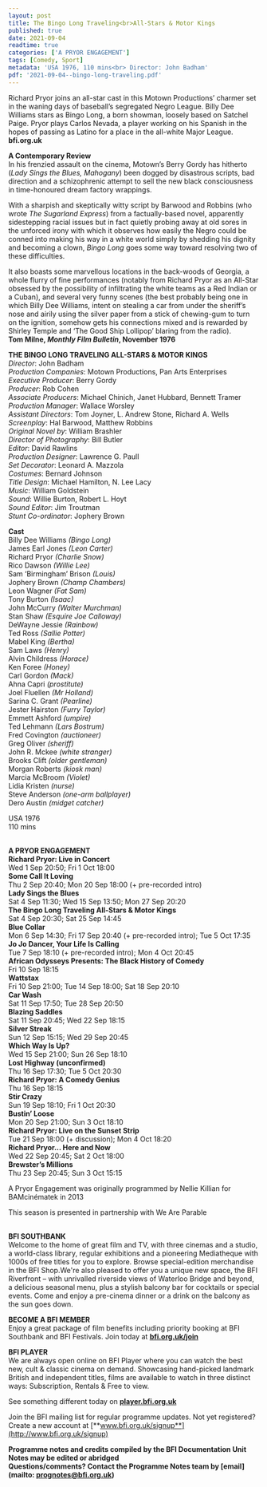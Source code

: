 ```yaml
---
layout: post
title: The Bingo Long Traveling<br>All-Stars & Motor Kings
published: true
date: 2021-09-04
readtime: true
categories: ['A PRYOR ENGAGEMENT']
tags: [Comedy, Sport]
metadata: 'USA 1976, 110 mins<br> Director: John Badham'
pdf: '2021-09-04--bingo-long-traveling.pdf'
---
```


Richard Pryor joins an all-star cast in this Motown Productions’ charmer set in the waning days of baseball’s segregated Negro League. Billy Dee Williams stars as Bingo Long, a born showman, loosely based on Satchel Paige. Pryor plays Carlos Nevada, a player working on his Spanish in the hopes of passing as Latino for a place in the all-white Major League.<br>
**bfi.org.uk**<br>

**A Contemporary Review**<br>
In his frenzied assault on the cinema, Motown’s Berry Gordy has hitherto (_Lady Sings the Blues, Mahogany_) been dogged by disastrous scripts, bad direction and a schizophrenic attempt to sell the new black consciousness in time-honoured dream factory wrappings.

With a sharpish and skeptically witty script by Barwood and Robbins (who wrote _The Sugarland Express_) from a factually-based novel, apparently sidestepping racial issues but in fact quietly probing away at old sores in the unforced irony with which it observes how easily the Negro could be conned into making his way in a white world simply by shedding his dignity and becoming a clown, _Bingo Long_ goes some way toward resolving two of these difficulties.

It also boasts some marvellous locations in the back-woods of Georgia, a whole flurry of fine performances (notably from Richard Pryor as an All-Star obsessed by the possibility of infiltrating the white teams as a Red Indian or a Cuban), and several very funny scenes (the best probably being one in which Billy Dee Williams, intent on stealing a car from under the sheriff’s nose and airily using the silver paper from a stick of chewing-gum to turn on the ignition, somehow gets his connections mixed and is rewarded by Shirley Temple and ‘The Good Ship Lollipop’ blaring from the radio).<br>
**Tom Milne, _Monthly Film Bulletin_, November 1976**<br>

**THE BINGO LONG TRAVELING ALL-STARS & MOTOR KINGS**<br>
_Director_: John Badham  
_Production Companies_: Motown Productions, Pan Arts Enterprises  
_Executive Producer_: Berry Gordy  
_Producer_: Rob Cohen  
_Associate Producers_: Michael Chinich, Janet Hubbard, Bennett Tramer  
_Production Manager_: Wallace Worsley  
_Assistant Directors_: Tom Joyner, L. Andrew Stone, Richard A. Wells  
_Screenplay_: Hal Barwood, Matthew Robbins  
_Original Novel by_: William Brashler  
_Director of Photography_: Bill Butler  
_Editor_: David Rawlins  
_Production Designer_: Lawrence G. Paull  
_Set Decorator_: Leonard A. Mazzola  
_Costumes_: Bernard Johnson  
_Title Design_: Michael Hamilton, N. Lee Lacy  
_Music_: William Goldstein  
_Sound_: Willie Burton, Robert L. Hoyt  
_Sound Editor_: Jim Troutman  
_Stunt Co-ordinator_: Jophery Brown<br>

**Cast**<br>
Billy Dee Williams _(Bingo Long)_  
James Earl Jones _(Leon Carter)_  
Richard Pryor _(Charlie Snow)_  
Rico Dawson _(Willie Lee)_  
Sam ‘Birmingham’ Brison _(Louis)_  
Jophery Brown _(Champ Chambers)_  
Leon Wagner _(Fat Sam)_  
Tony Burton _(Isaac)_  
John McCurry _(Walter Murchman)_  
Stan Shaw _(Esquire Joe Calloway)_  
DeWayne Jessie _(Rainbow)_  
Ted Ross _(Sallie Potter)_  
Mabel King _(Bertha)_  
Sam Laws _(Henry)_  
Alvin Childress _(Horace)_  
Ken Foree _(Honey)_  
Carl Gordon _(Mack)_  
Ahna Capri _(prostitute)_  
Joel Fluellen _(Mr Holland)_  
Sarina C. Grant _(Pearline)_  
Jester Hairston _(Furry Taylor)_  
Emmett Ashford _(umpire)_  
Ted Lehmann _(Lars Bostrum)_  
Fred Covington _(auctioneer)_  
Greg Oliver _(sheriff)_  
John R. Mckee _(white stranger)_  
Brooks Clift _(older gentleman)_  
Morgan Roberts _(kiosk man)_  
Marcia McBroom _(Violet)_  
Lidia Kristen _(nurse)_  
Steve Anderson _(one-arm ballplayer)_  
Dero Austin _(midget catcher)_<br>

USA 1976<br>
110 mins<br>
<br>

**A PRYOR ENGAGEMENT**<br>
**Richard Pryor: Live in Concert**<br>
Wed 1 Sep 20:50; Fri 1 Oct 18:00<br>
**Some Call It Loving**<br>
Thu 2 Sep 20:40; Mon 20 Sep 18:00 (+ pre-recorded intro)<br>
**Lady Sings the Blues**<br>
Sat 4 Sep 11:30; Wed 15 Sep 13:50; Mon 27 Sep 20:20<br>
**The Bingo Long Traveling All-Stars & Motor Kings**<br>
Sat 4 Sep 20:30; Sat 25 Sep 14:45<br>
**Blue Collar**<br>
Mon 6 Sep 14:30; Fri 17 Sep 20:40 (+ pre-recorded intro); Tue 5 Oct 17:35<br>
**Jo Jo Dancer, Your Life Is Calling**<br>
Tue 7 Sep 18:10 (+ pre-recorded intro); Mon 4 Oct 20:45<br>
**African Odysseys Presents: The Black History of Comedy**<br>
Fri 10 Sep 18:15<br>
**Wattstax**<br>
Fri 10 Sep 21:00; Tue 14 Sep 18:00; Sat 18 Sep 20:10<br>
**Car Wash**<br>
Sat 11 Sep 17:50; Tue 28 Sep 20:50<br>
**Blazing Saddles**<br>
Sat 11 Sep 20:45; Wed 22 Sep 18:15<br>
**Silver Streak**<br>
Sun 12 Sep 15:15; Wed 29 Sep 20:45<br>
**Which Way Is Up?**<br>
Wed 15 Sep 21:00; Sun 26 Sep 18:10<br>
**Lost Highway (unconfirmed)**<br>
Thu 16 Sep 17:30; Tue 5 Oct 20:30<br>
**Richard Pryor: A Comedy Genius**<br>
Thu 16 Sep 18:15<br>
**Stir Crazy**<br>
Sun 19 Sep 18:10; Fri 1 Oct 20:30<br>
**Bustin’ Loose**<br>
Mon 20 Sep 21:00; Sun 3 Oct 18:10<br>
**Richard Pryor: Live on the Sunset Strip**<br>
Tue 21 Sep 18:00 (+ discussion); Mon 4 Oct 18:20<br>
**Richard Pryor... Here and Now**<br>
Wed 22 Sep 20:45; Sat 2 Oct 18:00<br>
**Brewster’s Millions**<br>
Thu 23 Sep 20:45; Sun 3 Oct 15:15<br>

A Pryor Engagement was originally programmed by Nellie Killian for BAMcinématek in 2013<br>

This season is presented in partnership with We Are Parable<br>
<br>

**BFI SOUTHBANK**  
Welcome to the home of great film and TV, with three cinemas and a studio, a world-class library, regular exhibitions and a pioneering Mediatheque with 1000s of free titles for you to explore. Browse special-edition merchandise in the BFI Shop.We&#39;re also pleased to offer you a unique new space, the BFI Riverfront – with unrivalled riverside views of Waterloo Bridge and beyond, a delicious seasonal menu, plus a stylish balcony bar for cocktails or special events. Come and enjoy a pre-cinema dinner or a drink on the balcony as the sun goes down.  

**BECOME A BFI MEMBER**  
Enjoy a great package of film benefits including priority booking at BFI Southbank and BFI Festivals. Join today at [**bfi.org.uk/join**](http://www.bfi.org.uk/join)  

**BFI PLAYER**  
 We are always open online on BFI Player where you can watch the best new, cult &amp; classic cinema on demand. Showcasing hand-picked landmark British and independent titles, films are available to watch in three distinct ways: Subscription, Rentals &amp; Free to view.  

See something different today on [**player.bfi.org.uk**](https://player.bfi.org.uk)  

Join the BFI mailing list for regular programme updates. Not yet registered? Create a new account at [**www.bfi.org.uk/signup**](http://www.bfi.org.uk/signup)

**Programme notes and credits compiled by the BFI Documentation Unit  
Notes may be edited or abridged  
Questions/comments? Contact the Programme Notes team by [email](mailto: prognotes@bfi.org.uk)**
